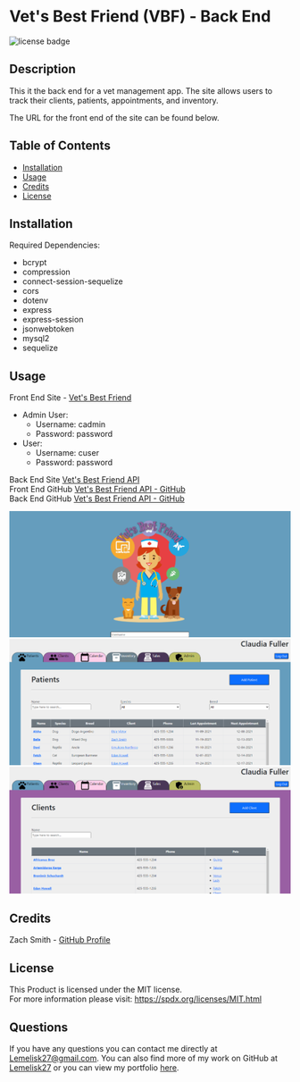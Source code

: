 # Vet's Best Friend (VBF) - Back End
![license badge](https://img.shields.io/badge/license-MIT-blue)
## Description
This it the back end for a vet management app. The site allows users to track their clients, patients, appointments, and inventory.  
  
The URL for the front end of the site can be found below.
## Table of Contents
- [Installation](#installation)
- [Usage](#usage)
- [Credits](#credits)
- [License](#license)
## Installation
Required Dependencies:
- bcrypt
- compression
- connect-session-sequelize
- cors
- dotenv
- express
- express-session
- jsonwebtoken
- mysql2
- sequelize
## Usage
Front End Site - [Vet's Best Friend](https://vetbestfriend.herokuapp.com/)
- Admin User:  
    - Username: cadmin  
    - Password: password  
- User:
    - Username: cuser
    - Password: password
  
Back End Site [Vet's Best Friend API](https://vetbestfriend-back.herokuapp.com/)  
Front End GitHub [Vet's Best Friend API - GitHub](https://github.com/Lemelisk27/vbf-front)  
Back End GitHub [Vet's Best Friend API - GitHub](https://github.com/Lemelisk27/vbf-back)
  
![Landing Page](public/images/landing.png)
![Patient Page](public/images/patients.png)  
![Client Page](public/images/clients.png)  
## Credits
Zach Smith - [GitHub Profile](https://github.com/Lemelisk27@gmail.com)  
## License
This Product is licensed under the MIT license.  
For more information please visit: https://spdx.org/licenses/MIT.html
## Questions  
If you have any questions you can contact me directly at Lemelisk27@gmail.com. You can also find more of my work on GitHub at [Lemelisk27](https://github.com/Lemelisk27) or you can view my portfolio [here](https://lemelisk27.herokuapp.com/).